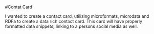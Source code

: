 #Contat Card

I wanted to create a contact card, utilizing microformats, microdata and RDFa
to create a data rich contact card. This card will have properly formatted data snippets,
linking to a persons social media as well.